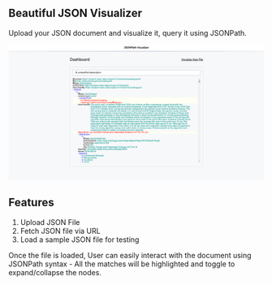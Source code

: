 ## Beautiful JSON Visualizer

Upload your JSON document and visualize it, query it using JSONPath.

![Screenshot](/screenshot.png?raw=true "JSON Visualization")

## Features
1. Upload JSON File
2. Fetch JSON file via URL
3. Load a sample JSON file for testing

Once the file is loaded, User can easily interact with the document using JSONPath syntax - All the matches will be highlighted and toggle to expand/collapse the nodes.

